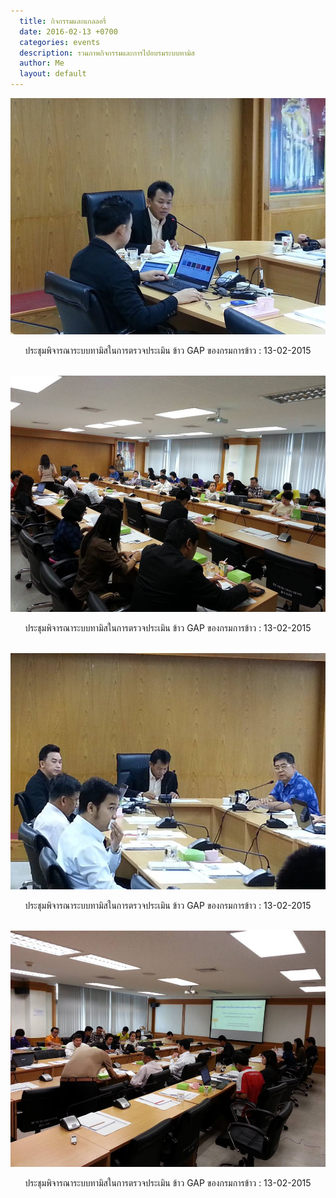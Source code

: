 ```yaml
---
  title: กิจกรรมและแกลลอรี่
  date: 2016-02-13 +0700		  
  categories: events		
  description: รวมภาพกิจกรรมและการไปอบรมระบบทามิส
  author: Me		 
  layout: default
---
```

<div style="text-align:center" markdown="1">
<img src="/pics/events/13022015/13022015-01.jpg" alt="events" style="width: 600px; "/>  

ประชุมพิจารณาระบบทามิสในการตรวจประเมิน ข้าว GAP ของกรมการข้าว : 13-02-2015
<br><br>

<img src="/pics/events/13022015/13022015-02.jpg" alt="events" style="width: 600px; "/>  

ประชุมพิจารณาระบบทามิสในการตรวจประเมิน ข้าว GAP ของกรมการข้าว : 13-02-2015
<br><br>

<img src="/pics/events/13022015/13022015-03.jpg" alt="events" style="width: 600px; "/>  

ประชุมพิจารณาระบบทามิสในการตรวจประเมิน ข้าว GAP ของกรมการข้าว : 13-02-2015
 <br> <br>

<img src="/pics/events/13022015/13022015-04.jpg" alt="events" style="width: 600px; "/>  

ประชุมพิจารณาระบบทามิสในการตรวจประเมิน ข้าว GAP ของกรมการข้าว : 13-02-2015

</div>
